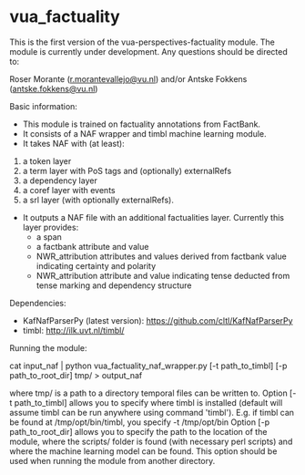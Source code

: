 # vua_factuality


This is the first version of the vua-perspectives-factuality module.
The module is currently under development.
Any questions should be directed to:

Roser Morante (r.morantevallejo@vu.nl) and/or
Antske Fokkens (antske.fokkens@vu.nl)

Basic information:

- This module is trained on factuality annotations from FactBank.
- It consists of a NAF wrapper and timbl machine learning module.
- It takes NAF with (at least):
 1. a token layer
 2. a term layer with PoS tags and (optionally) externalRefs
 3. a dependency layer 
 4. a coref layer with events
 5. a srl layer (with optionally externalRefs).
- It outputs a NAF file with an additional factualities layer. Currently this layer provides: 
  * a span
  * a factbank attribute and value
  * NWR_attribution attributes and values derived from factbank value indicating certainty and polarity
  * NWR_attribution attribute and value indicating tense deducted from tense marking and dependency structure


Dependencies:

- KafNafParserPy (latest version): https://github.com/cltl/KafNafParserPy
- timbl: http://ilk.uvt.nl/timbl/


Running the module:

cat input_naf | python vua_factuality_naf_wrapper.py [-t path_to_timbl] [-p path_to_root_dir] tmp/ > output_naf

where tmp/ is a path to a directory temporal files can be written to. 
Option [-t path_to_timbl] allows you to specify where timbl is installed (default will assume timbl can be run anywhere using command 'timbl').
E.g. if timbl can be found at /tmp/opt/bin/timbl, you specify -t /tmp/opt/bin
Option [-p path_to_root_dir] allows you to specify the path to the location of the module, where the scripts/ folder is found (with necessary perl scripts) and where the machine learning model can be found. This option should be used when running the module from another directory.
